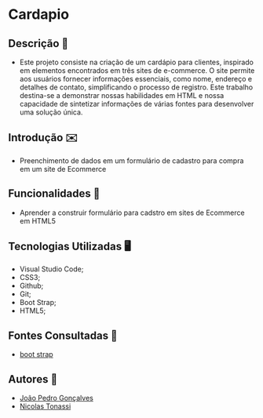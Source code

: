 # Cardapio 

## Descrição 📖
- Este projeto consiste na criação de um cardápio para clientes, inspirado em elementos encontrados em três sites de e-commerce. O site permite aos usuários fornecer informações essenciais, como nome, endereço e detalhes de contato, simplificando o processo de registro. Este trabalho destina-se a demonstrar nossas habilidades em HTML e nossa capacidade de sintetizar informações de várias fontes para desenvolver uma solução única.
 
## Introdução ✉️
- Preenchimento de dados em um formulário de cadastro para compra em um site de Ecommerce
 

 
## Funcionalidades 🧠
- Aprender a construir formulário para cadstro em sites de Ecommerce em HTML5
 
## Tecnologias Utilizadas 🖥️  
- Visual Studio Code;
- CSS3;
- Github;
- Git;
- Boot Strap;
- HTML5;
 
## Fontes Consultadas 🔗
- [boot strap](https://getbootstrap.com/)
 
## Autores 👥
- [João Pedro Gonçalves](https://github.com/s-pedro13)
- [Nicolas Tonassi](https://github.com/nicolas-tonassi)